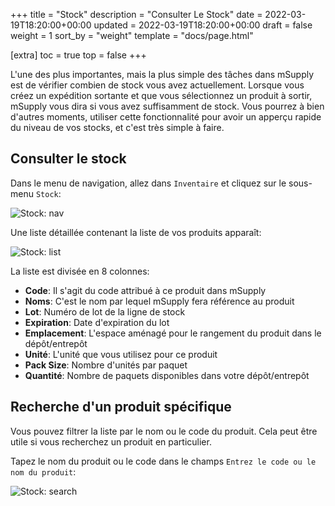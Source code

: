 +++
title = "Stock"
description = "Consulter Le Stock"
date = 2022-03-19T18:20:00+00:00
updated = 2022-03-19T18:20:00+00:00
draft = false
weight = 1
sort_by = "weight"
template = "docs/page.html"

[extra]
toc = true
top = false
+++

L'une des plus importantes, mais la plus simple des tâches dans mSupply est de vérifier combien de stock vous avez actuellement. Lorsque vous créez un expédition sortante et que vous sélectionnez un produit à sortir, mSupply vous dira si vous avez suffisamment de stock. Vous pourrez à bien d'autres moments, utiliser cette fonctionnalité pour avoir un apperçu rapide du niveau de vos stocks, et c'est très simple à faire.

## Consulter le stock

Dans le menu de navigation, allez dans `Inventaire` et cliquez sur le sous-menu  `Stock`: 

![Stock: nav](/docs/inventory/images/stock_gotostock.png)

Une liste détaillée contenant la liste de vos produits apparaît: 

![Stock: list](/docs/inventory/images/stock_viewstock.png)

La liste est divisée en 8 colonnes: 
* **Code**: Il s'agit du code attribué à ce produit dans mSupply
* **Noms**: C'est le nom par lequel mSupply fera référence au produit
* **Lot**: Numéro de lot de la ligne de stock
* **Expiration**: Date d'expiration du lot
* **Emplacement**: L'espace aménagé pour le rangement du produit dans le dépôt/entrepôt
* **Unité**: L'unité que vous utilisez pour ce produit
* **Pack Size**: Nombre d'unités par paquet
* **Quantité**: Nombre de paquets disponibles dans votre dépôt/entrepôt


## Recherche d'un produit spécifique

Vous pouvez filtrer la liste par le nom ou le code du produit. Cela peut être utile si vous recherchez un produit en particulier.

Tapez le nom du produit ou le code dans le champs `Entrez le code ou le nom du produit`: 

![Stock: search](/docs/inventory/images/stock_search.gif)